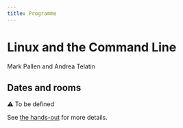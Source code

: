 ```yaml
---
title: Programme
---
```


# Linux and the Command Line

Mark Pallen and Andrea Telatin

## Dates and rooms

:warning: To be defined

See [the hands-out](https://telatin.github.io/microbiome-bioinformatics/Bash-course/) for more details.
